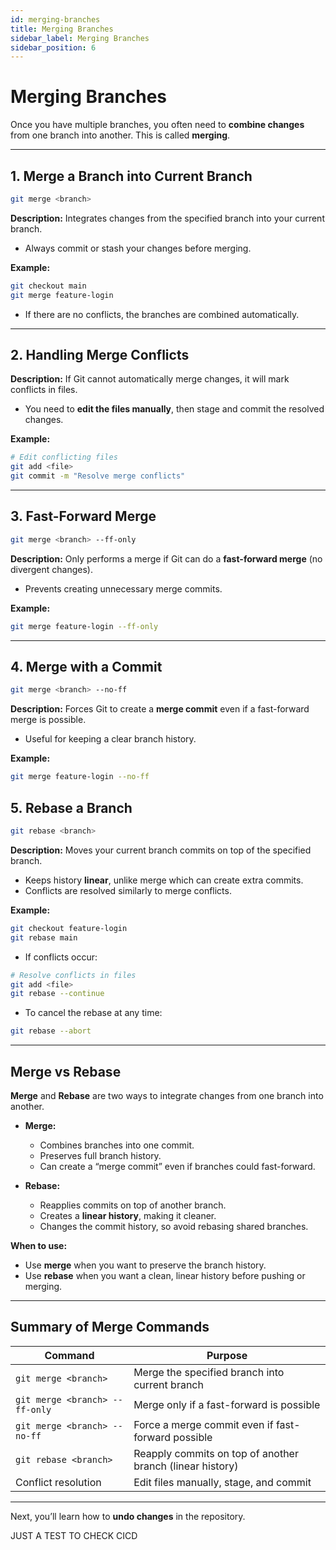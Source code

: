 ```yaml
---
id: merging-branches
title: Merging Branches
sidebar_label: Merging Branches
sidebar_position: 6
---
```


# Merging Branches

Once you have multiple branches, you often need to **combine changes** from one branch into another. This is called **merging**.

---

## 1. Merge a Branch into Current Branch

```bash
git merge <branch>
```
**Description:** Integrates changes from the specified branch into your current branch.  
- Always commit or stash your changes before merging.

**Example:**  

```bash
git checkout main
git merge feature-login
```
- If there are no conflicts, the branches are combined automatically.  

---

## 2. Handling Merge Conflicts

**Description:** If Git cannot automatically merge changes, it will mark conflicts in files.  
- You need to **edit the files manually**, then stage and commit the resolved changes.

**Example:**  

```bash
# Edit conflicting files
git add <file>
git commit -m "Resolve merge conflicts"
```
---

## 3. Fast-Forward Merge

```bash
git merge <branch> --ff-only
```
**Description:** Only performs a merge if Git can do a **fast-forward merge** (no divergent changes).  
- Prevents creating unnecessary merge commits.

**Example:**  

```bash
git merge feature-login --ff-only
```
---

## 4. Merge with a Commit

```bash
git merge <branch> --no-ff
```
**Description:** Forces Git to create a **merge commit** even if a fast-forward merge is possible.  
- Useful for keeping a clear branch history.

**Example:**  

```bash
git merge feature-login --no-ff
```

## 5. Rebase a Branch

```bash
git rebase <branch>
```
**Description:** Moves your current branch commits on top of the specified branch.  
- Keeps history **linear**, unlike merge which can create extra commits.  
- Conflicts are resolved similarly to merge conflicts.

**Example:**  

```bash
git checkout feature-login
git rebase main
```
- If conflicts occur:  

```bash
# Resolve conflicts in files
git add <file>
git rebase --continue
```
- To cancel the rebase at any time:  

```bash
git rebase --abort
```
-------
## Merge vs Rebase

**Merge** and **Rebase** are two ways to integrate changes from one branch into another.  

- **Merge:**  
  - Combines branches into one commit.  
  - Preserves full branch history.  
  - Can create a “merge commit” even if branches could fast-forward.  

- **Rebase:**  
  - Reapplies commits on top of another branch.  
  - Creates a **linear history**, making it cleaner.  
  - Changes the commit history, so avoid rebasing shared branches.  

**When to use:**  
- Use **merge** when you want to preserve the branch history.  
- Use **rebase** when you want a clean, linear history before pushing or merging.

---

## Summary of Merge Commands

| Command                          | Purpose                                           |
|---------------------------------|-------------------------------------------------|
| `git merge <branch> `          | Merge the specified branch into current branch  |
| `git merge <branch> --ff-only` | Merge only if a fast-forward is possible        |
| `git merge <branch> --no-ff`   | Force a merge commit even if fast-forward possible |
| `git rebase <branch>`         | Reapply commits on top of another branch (linear history) |
| Conflict resolution              | Edit files manually, stage, and commit          |

---

Next, you’ll learn how to **undo changes** in the repository.


JUST A TEST TO CHECK CICD
